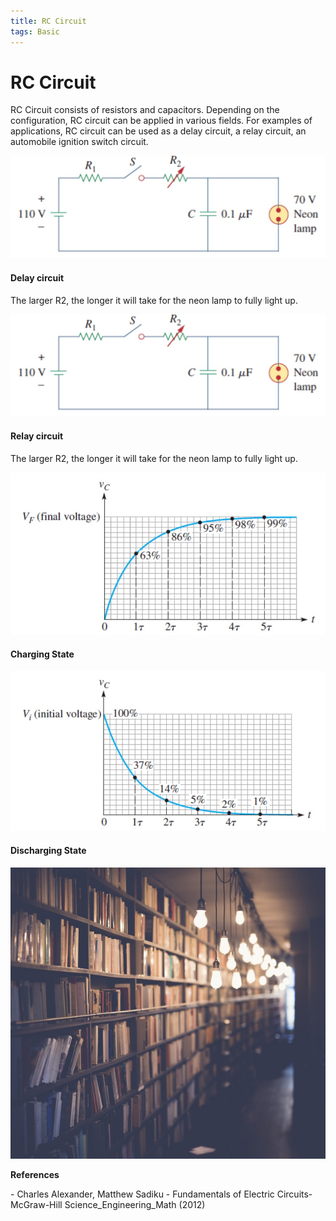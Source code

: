 ```yaml
---
title: RC Circuit
tags: Basic
---  
```


# RC Circuit  
RC Circuit consists of resistors and capacitors. Depending on the configuration, RC circuit can be applied in various fields. For examples of applications, RC circuit can be used as a delay circuit, a relay circuit, an automobile ignition switch circuit.  

<div class="item">
  <div class="item__image">
    <img class="image image--sm" src="/assets/images/contents/RC_Circuit/DelayCircuit.jpg"/>
  </div>
  <div class="item__content">
    <div class="item__header">
      <h4>Delay circuit</h4>
    </div>
    <div class="item__description">
      <p>The larger R2, the longer it will take for the neon lamp to fully light up.</p>
    </div>
  </div>
</div>

<div class="item">
  <div class="item__image">
    <img class="image image--sm" src="/assets/images/contents/RC_Circuit/DelayCircuit.jpg"/>
  </div>
  <div class="item__content">
    <div class="item__header">
      <h4>Relay circuit</h4>
    </div>
    <div class="item__description">
      <p>The larger R2, the longer it will take for the neon lamp to fully light up.</p>
    </div>
  </div>
</div>

<div class="grid">
  <div class="cell cell--6">
    <div class="card">
        <div class="card__image">
            <img class="image" src="/assets/images/contents/RC_Circuit/RC_Charging.jpg"/>
        </div>
        <div class="card__content">
            <div class="card__header">
            <h4>Charging State</h4>
            </div>
        </div>
    </div>
  </div>
  <div class="cell cell--6">
    <div class="card">
        <div class="card__image">
            <img class="image" src="/assets/images/contents/RC_Circuit/RC_Discharging.jpg"/>
        </div>
        <div class="card__content">
            <div class="card__header">
            <h4>Discharging State</h4>
            </div>
        </div>
    </div>
  </div>
</div>

<div class="item">
  <div class="item__image">
    <img class="image" src="/assets/images/contents/refs.jpg"/>
  </div>
  <div class="item__content">
    <div class="item__header">
      <p style='font-size=6px;font-weight: bold;'>References</p>
      <p style='font-size=5px;'>- Charles Alexander, Matthew Sadiku - Fundamentals of Electric Circuits-McGraw-Hill Science_Engineering_Math (2012)</p>
    </div>
  </div>
</div>